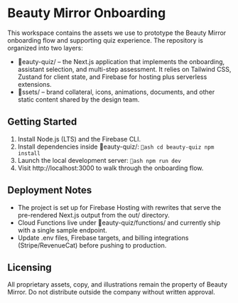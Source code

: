 ﻿# Beauty Mirror Onboarding

This workspace contains the assets we use to prototype the Beauty Mirror onboarding flow and supporting quiz experience. The repository is organized into two layers:

- eauty-quiz/ – the Next.js application that implements the onboarding, assistant selection, and multi-step assessment. It relies on Tailwind CSS, Zustand for client state, and Firebase for hosting plus serverless extensions.
- ssets/ – brand collateral, icons, animations, documents, and other static content shared by the design team.

## Getting Started

1. Install Node.js (LTS) and the Firebase CLI.
2. Install dependencies inside eauty-quiz/:
   `ash
   cd beauty-quiz
   npm install
   `
3. Launch the local development server:
   `ash
   npm run dev
   `
4. Visit http://localhost:3000 to walk through the onboarding flow.

## Deployment Notes

- The project is set up for Firebase Hosting with rewrites that serve the pre-rendered Next.js output from the out/ directory.
- Cloud Functions live under eauty-quiz/functions/ and currently ship with a single sample endpoint.
- Update .env files, Firebase targets, and billing integrations (Stripe/RevenueCat) before pushing to production.

## Licensing

All proprietary assets, copy, and illustrations remain the property of Beauty Mirror. Do not distribute outside the company without written approval.
